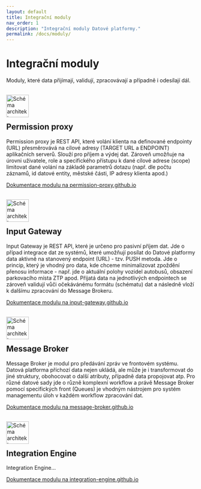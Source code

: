 ```yaml
---
layout: default
title: Integrační moduly 
nav_order: 1
description: "Integrační moduly Datové platformy."
permalink: /docs/moduly/
---
```


# Integrační moduly

Moduly, které data přijímají, validují, zpracovávají a případně i odesílají dál.

<img src="/golemio-docs/assets/images/logos/DP_icon_permission_proxy.svg" alt="Schéma architektury" style="height: 60px; 
margin-top: 1rem;
margin-bottom: -1rem;"/>

## Permission proxy

Permission proxy je REST API, které volání klienta na definované endpointy (URL) přesměrovává na cílové adresy (TARGET URL a ENDPOINT) aplikačních serverů. Slouží pro příjem a výdej dat. Zároveň umožňuje na úrovni uživatele, role a specifického přístupu k dané cílové adrese (scope) limitovat dané volání na základě parametrů dotazu (např. dle počtu záznamů, id datové entity, městské části, IP adresy klienta apod.)

[Dokumentace modulu na permission-proxy.github.io](#)

<img src="/golemio-docs/assets/images/logos/DP_icon_input_gateway.svg" alt="Schéma architektury" style="height: 60px; 
margin-top: 1rem;
margin-bottom: -1rem;"/>

## Input Gateway

Input Gateway je REST API, které je určeno pro pasivní příjem dat. Jde o případ integrace dat ze systémů, které umožňují posílat do Datové platformy data aktivně na stanovený endpoint (URL) - tzv. PUSH metoda. Jde o princip, který je vhodný pro data, kde chceme minimalizovat zpoždění přenosu informace - např. jde o aktuální polohy vozidel autobusů, obsazení parkovacího místa ZTP apod.
Přijatá data na jednotlivých endpointech se zároveň validují vůči očekávánému formátu (schématu) dat a následně vloží k dalšímu zpracování do Message Brokeru.

[Dokumentace modulu na input-gateway.github.io](#)

<img src="/golemio-docs/assets/images/logos/DP_icon_message_broker.svg" alt="Schéma architektury" style="height: 60px; 
margin-top: 1rem;
margin-bottom: -1rem;"/>

## Message Broker

Message Broker je modul pro předávání zpráv ve frontovém systému. Datová platforma příchozí data nejen ukládá, ale může je i transformovat do jiné struktury, obohocovat o další atributy, případně data propojovat atp. Pro různé datové sady jde o různě komplexní workflow a právě Message Broker pomocí specifických front (Queues) je vhodným nástrojem pro systém managementu úloh v každém workflow zpracování dat.

[Dokumentace modulu na message-broker.github.io](#)

<img src="/golemio-docs/assets/images/logos/DP_icon_integration_engine.svg" alt="Schéma architektury" style="height: 60px; 
margin-top: 1rem;
margin-bottom: -1rem;"/>

## Integration Engine

Integration Engine...

[Dokumentace modulu na integration-engine.github.io](#)

